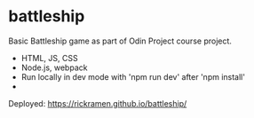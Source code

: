 # battleship

Basic Battleship game as part of Odin Project course project.
- HTML, JS, CSS
- Node.js, webpack
- Run locally in dev mode with 'npm run dev' after 'npm install'
- 
Deployed: https://rickramen.github.io/battleship/

